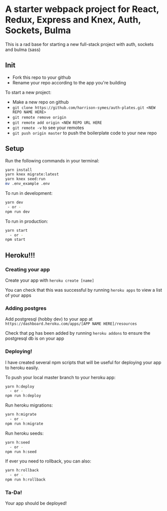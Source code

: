 # A starter webpack project for React, Redux, Express and Knex, Auth, Sockets, Bulma

This is a rad base for starting a new full-stack project with auth, sockets and bulma (sass)

## Init

* Fork this repo to your github
* Rename your repo according to the app you're building

To start a new project:
  * Make a new repo on github
  * `git clone https://github.com/harrison-symes/auth-plates.git <NEW REPO NAME HERE>`
  * `git remote remove origin`
  * `git remote add origin <NEW REPO URL HERE`
  * `git remote -v` to see your remotes
  * `git push origin master` to push the boilerplate code to your new repo

## Setup

Run the following commands in your terminal:

```sh
yarn install
yarn knex migrate:latest
yarn knex seed:run
mv .env_example .env
```

To run in development:
```sh
yarn dev
 - or -
npm run dev

```

To run in production:
```sh
yarn start
  - or -
npm start
```


## Heroku!!!

### Creating your app

Create your app with `heroku create [name]`

You can check that this was successful by running `heroku apps` to view a list of your apps


### Adding postgres

Add postgresql (hobby dev) to your app at `https://dashboard.heroku.com/apps/[APP NAME HERE]/resources`

Check that pg has been added by running `heroku addons` to ensure the postgresql db is on your app


### Deploying!

I have created several npm scripts that will be useful for deploying your app to heroku easily.

To push your local master branch to your heroku app:
```sh
yarn h:deploy
  - or -
npm run h:deploy
```

Run heroku migrations:
```sh
yarn h:migrate
  - or -
npm run h:migrate
```

Run heroku seeds:
```sh
yarn h:seed
  - or -
npm run h:seed
```

If ever you need to rollback, you can also:
```sh
yarn h:rollback
  - or -
npm run h:rollback
```


### Ta-Da!
Your app should be deployed!
